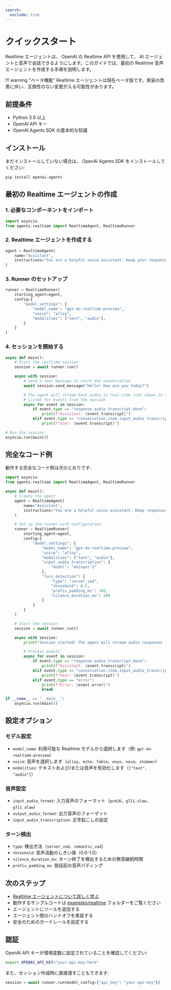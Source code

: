 ```yaml
---
search:
  exclude: true
---
```

# クイックスタート

Realtime エージェントは、 OpenAI の Realtime API を使用して、 AI エージェントと音声で会話できるようにします。このガイドでは、最初の Realtime 音声エージェントを作成する手順を説明します。

!!! warning "ベータ機能"
Realtime エージェントは現在ベータ版です。実装の改善に伴い、互換性のない変更が入る可能性があります。

## 前提条件

-   Python 3.9 以上
-   OpenAI API キー
-   OpenAI Agents SDK の基本的な知識

## インストール

まだインストールしていない場合は、 OpenAI Agents SDK をインストールしてください:

```bash
pip install openai-agents
```

## 最初の Realtime エージェントの作成

### 1. 必要なコンポーネントをインポート

```python
import asyncio
from agents.realtime import RealtimeAgent, RealtimeRunner
```

### 2. Realtime エージェントを作成する

```python
agent = RealtimeAgent(
    name="Assistant",
    instructions="You are a helpful voice assistant. Keep your responses conversational and friendly.",
)
```

### 3. Runner のセットアップ

```python
runner = RealtimeRunner(
    starting_agent=agent,
    config={
        "model_settings": {
            "model_name": "gpt-4o-realtime-preview",
            "voice": "alloy",
            "modalities": ["text", "audio"],
        }
    }
)
```

### 4. セッションを開始する

```python
async def main():
    # Start the realtime session
    session = await runner.run()

    async with session:
        # Send a text message to start the conversation
        await session.send_message("Hello! How are you today?")

        # The agent will stream back audio in real-time (not shown in this example)
        # Listen for events from the session
        async for event in session:
            if event.type == "response.audio_transcript.done":
                print(f"Assistant: {event.transcript}")
            elif event.type == "conversation.item.input_audio_transcription.completed":
                print(f"User: {event.transcript}")

# Run the session
asyncio.run(main())
```

## 完全なコード例

動作する完全なコード例は次のとおりです:

```python
import asyncio
from agents.realtime import RealtimeAgent, RealtimeRunner

async def main():
    # Create the agent
    agent = RealtimeAgent(
        name="Assistant",
        instructions="You are a helpful voice assistant. Keep responses brief and conversational.",
    )

    # Set up the runner with configuration
    runner = RealtimeRunner(
        starting_agent=agent,
        config={
            "model_settings": {
                "model_name": "gpt-4o-realtime-preview",
                "voice": "alloy",
                "modalities": ["text", "audio"],
                "input_audio_transcription": {
                    "model": "whisper-1"
                },
                "turn_detection": {
                    "type": "server_vad",
                    "threshold": 0.5,
                    "prefix_padding_ms": 300,
                    "silence_duration_ms": 200
                }
            }
        }
    )

    # Start the session
    session = await runner.run()

    async with session:
        print("Session started! The agent will stream audio responses in real-time.")

        # Process events
        async for event in session:
            if event.type == "response.audio_transcript.done":
                print(f"Assistant: {event.transcript}")
            elif event.type == "conversation.item.input_audio_transcription.completed":
                print(f"User: {event.transcript}")
            elif event.type == "error":
                print(f"Error: {event.error}")
                break

if __name__ == "__main__":
    asyncio.run(main())
```

## 設定オプション

### モデル設定

-   `model_name`: 利用可能な Realtime モデルから選択します（例: `gpt-4o-realtime-preview`）
-   `voice`: 音声を選択します（`alloy`、`echo`、`fable`、`onyx`、`nova`、`shimmer`）
-   `modalities`: テキストおよび/または音声を有効化します（`["text", "audio"]`）

### 音声設定

-   `input_audio_format`: 入力音声のフォーマット（`pcm16`、`g711_ulaw`、`g711_alaw`）
-   `output_audio_format`: 出力音声のフォーマット
-   `input_audio_transcription`: 文字起こしの設定

### ターン検出

-   `type`: 検出方法（`server_vad`、`semantic_vad`）
-   `threshold`: 音声活動のしきい値（0.0-1.0）
-   `silence_duration_ms`: ターン終了を検出するための無音継続時間
-   `prefix_padding_ms`: 発話前の音声パディング

## 次のステップ

-   [Realtime エージェントについて詳しく学ぶ](guide.md)
-   動作するサンプルコードは [examples/realtime](https://github.com/openai/openai-agents-python/tree/main/examples/realtime) フォルダーをご覧ください
-   エージェントにツールを追加する
-   エージェント間のハンドオフを実装する
-   安全のためのガードレールを設定する

## 認証

OpenAI API キーが環境変数に設定されていることを確認してください:

```bash
export OPENAI_API_KEY="your-api-key-here"
```

また、セッション作成時に直接渡すこともできます:

```python
session = await runner.run(model_config={"api_key": "your-api-key"})
```